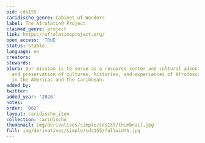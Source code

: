 ```yaml
---
pid: cds155
caridischo_genre: Cabinet of Wonders
label: The Afrolatin@ Project
claimed_genre: project
link: https://afrolatinoproject.org/
open_access: 'TRUE'
status: Stable
language: en
creators:
stewards:
blurb: Our mission is to serve as a resource center and cultural advocate for documentation
  and preservation of cultures, histories, and experiences of Afrodescendant people
  in the Americas and the Caribbean.
added_by:
twitter:
added_year: '2020'
notes:
order: '062'
layout: caridischo_item
collection: caridischo
thumbnail: img/derivatives/simple/cds155/thumbnail.jpg
full: img/derivatives/simple/cds155/fullwidth.jpg
---
```

